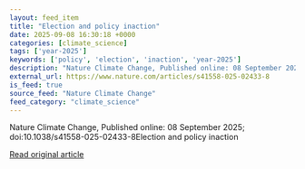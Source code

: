 ```yaml
---
layout: feed_item
title: "Election and policy inaction"
date: 2025-09-08 16:30:18 +0000
categories: [climate_science]
tags: ['year-2025']
keywords: ['policy', 'election', 'inaction', 'year-2025']
description: "Nature Climate Change, Published online: 08 September 2025; doi:10"
external_url: https://www.nature.com/articles/s41558-025-02433-8
is_feed: true
source_feed: "Nature Climate Change"
feed_category: "climate_science"
---
```


Nature Climate Change, Published online: 08 September 2025; doi:10.1038/s41558-025-02433-8Election and policy inaction

[Read original article](https://www.nature.com/articles/s41558-025-02433-8)
